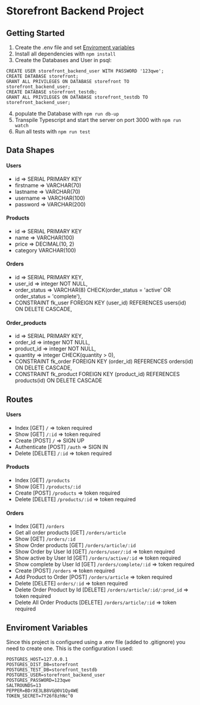# Storefront Backend Project

## Getting Started

1. Create the .env file and set [Enviroment variables](#enviroment-variables)
2. Install all dependencies with `npm install`
3. Create the Databases and User in psql:
```
CREATE USER storefront_backend_user WITH PASSWORD '123qwe';
CREATE DATABASE storefront;
GRANT ALL PRIVILEGES ON DATABASE storefront TO storefront_backend_user;
CREATE DATABASE storefront_testdb;
GRANT ALL PRIVILEGES ON DATABASE storefront_testdb TO storefront_backend_user;
```
4. populate the Database with `npm run db-up`
5. Transpile Typescript and start the server on port 3000 with `npm run watch`
6. Run all tests with `npm run test`

## Data Shapes

#### Users
- id => SERIAL PRIMARY KEY
- firstname => VARCHAR(70)
- lastname => VARCHAR(70)
- username => VARCHAR(100)
- password => VARCHAR(200)

#### Products
- id => SERIAL PRIMARY KEY
- name => VARCHAR(100)
- price => DECIMAL(10, 2)
- category VARCHAR(100)

#### Orders
- id => SERIAL PRIMARY KEY,
- user_id => integer NOT NULL,
- order_status => VARCHAR(8) CHECK(order_status = 'active' OR order_status = 'complete'),
- CONSTRAINT fk_user FOREIGN KEY (user_id) REFERENCES users(id) ON DELETE CASCADE,

#### Order_products
- id => SERIAL PRIMARY KEY,
- order_id => integer NOT NULL,
- product_id => integer NOT NULL,
- quantity => integer CHECK(quantity > 0),
- CONSTRAINT fk_order FOREIGN KEY (order_id) REFERENCES orders(id) ON DELETE CASCADE,
- CONSTRAINT fk_product FOREIGN KEY (product_id) REFERENCES products(id) ON DELETE CASCADE

## Routes

#### Users

- Index [GET] `/` => token required
- Show [GET] `/:id` => token required
- Create [POST] `/` => SIGN UP
- Authenticate [POST] `/auth` => SIGN IN
- Delete [DELETE] `/:id` => token required

#### Products

- Index [GET] `/products`
- Show [GET] `/products/:id`
- Create [POST] `/products` => token required
- Delete [DELETE] `/products/:id` => token required

#### Orders

- Index [GET] `/orders`
- Get all order products [GET] `/orders/article`
- Show [GET] `/orders/:id`
- Show Order products [GET] `/orders/article/:id`
- Show Order by User Id [GET] `/orders/user/:id` => token required
- Show active by User Id [GET] `/orders/active/:id` => token required
- Show complete by User Id [GET] `/orders/complete/:id` => token required
- Create [POST] `/orders` => token required
- Add Product to Order [POST] `/orders/article` => token required
- Delete [DELETE] `orders/:id` => token required
- Delete Order Product by Id [DELETE] `/orders/article/:id/:prod_id` => token required
- Delete All Order Products [DELETE] `/orders/article/:id` => token required

## Enviroment Variables

Since this project is configured using a .env file (added to .gitignore) you need to create one.
This is the configuration I used:

```
POSTGRES_HOST=127.0.0.1
POSTGRES_DIST_DB=storefront
POSTGRES_TEST_DB=storefront_testdb
POSTGRES_USER=storefront_backend_user
POSTGRES_PASSWORD=123qwe
SALTROUNDS=13
PEPPER=BDrXE3LB8VG@0V1Qy4WE
TOKEN_SECRET=7Y26f8zhNc^0
```